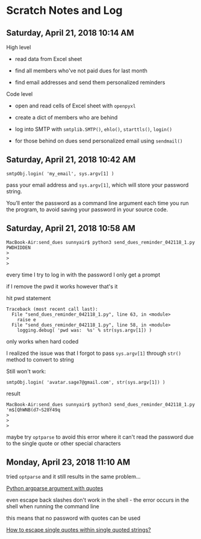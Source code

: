 # Scratch Notes and Log

## Saturday, April 21, 2018 10:14 AM

High level

* read data from Excel sheet

* find all members who've not paid dues for last month

* find email addresses and send them personalized reminders

Code level

* open and read cells of Excel sheet with `openpyxl`

* create a dict of members who are behind

* log into SMTP with `smtplib.SMTP()`, `ehlo()`, `starttls()`, `login()`

* for those behind on dues send personalized email using `sendmail()`

## Saturday, April 21, 2018 10:42 AM

	smtpObj.login( 'my_email', sys.argv[1] )

pass your email address and `sys.argv[1]`, which will store your password string. 

You’ll enter the password as a command line argument each time you run the program, to avoid saving your password in your source code.

## Saturday, April 21, 2018 10:58 AM

	MacBook-Air:send_dues sunnyair$ python3 send_dues_reminder_042118_1.py PWDHIDDEN
	>
	>
	>

every time I try to log in with the password I only get a prompt

if I remove the pwd it works however that's it

hit pwd statement

	Traceback (most recent call last):
	  File "send_dues_reminder_042118_1.py", line 63, in <module>
	    raise e
	  File "send_dues_reminder_042118_1.py", line 58, in <module>
	    logging.debug( 'pwd was:  %s' % str(sys.argv[1]) )

only works when hard coded

I realized the issue was that I forgot to pass `sys.argv[1]` through `str()` method to convert to string

Still won't work:

	smtpObj.login( 'avatar.sage7@gmail.com', str(sys.argv[1]) )

result

	MacBook-Air:send_dues sunnyair$ python3 send_dues_reminder_042118_1.py 'm$[QhWNB(d7~S28Y49q
	>
	>
	>

maybe try `optparse` to avoid this error where it can't read the password due to the single quote or other special characters

## Monday, April 23, 2018 11:10 AM

tried `optparse` and it still results in the same problem...

[Python argparse argument with quotes](https://stackoverflow.com/questions/13168666/python-argparse-argument-with-quotes)

even escape back slashes don't work in the shell - the error occurs in the shell when running the command line

this means that no password with quotes can be used

[How to escape single quotes within single quoted strings?](https://stackoverflow.com/questions/1250079/how-to-escape-single-quotes-within-single-quoted-strings)

